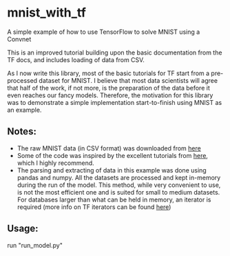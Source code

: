 # mnist_with_tf
A simple example of how to use TensorFlow to solve MNIST using a Convnet

 This is an improved tutorial building upon the basic documentation from the TF docs, and includes loading of data from CSV.
 
 As I now write this library, most of the basic tutorials for TF start from a pre-processed dataset for MNIST.
 I believe that most data scientists will agree that half of the work, if not more, is the preparation of the data before it even reaches our fancy models.
 Therefore, the motivation for this library was to demonstrate a simple implementation start-to-finish using MNIST as an example.
 
 Notes:
 -------
 - The raw MNIST data (in CSV format) was downloaded from [here](https://pjreddie.com/projects/mnist-in-csv/)
 - Some of the code was inspired by the excellent tutorials from [here](https://github.com/Hvass-Labs/TensorFlow-Tutorials), which I highly recommend.
 - The parsing and extracting of data in this example was done using pandas and numpy. All the datasets are processed and kept in-memory during the run of the model. This method, while very convenient to use, is not the most efficient one and is suited for small to medium datasets. For databases larger than what can be held in memory, an iterator is required (more info on TF iterators can be found [here](https://www.tensorflow.org/versions/master/programmers_guide/datasets#creating_an_iterator))
 
 Usage:
 -------
 run "run_model.py"
